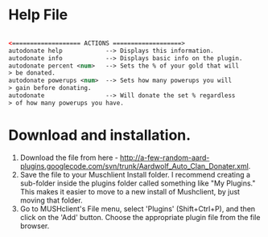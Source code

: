 # Help File #
```xml

<=================== ACTIONS ===================>
autodonate help            --> Displays this information.
autodonate info            --> Displays basic info on the plugin.
autodonate percent <num>   --> Sets the % of your gold that will
> be donated.
autodonate powerups <num>  --> Sets how many powerups you will
> gain before donating.
autodonate                 --> Will donate the set % regardless
> of how many powerups you have.
```

# Download and installation. #
  1. Download the file from here - http://a-few-random-aard-plugins.googlecode.com/svn/trunk/Aardwolf_Auto_Clan_Donater.xml.
  1. Save the file to your Muschlient Install folder.  I recommend creating a sub-folder inside the plugins folder called something like "My Plugins." This makes it easier to move to a new install of Mushclient, by just moving that folder.
  1. Go to MUSHclient's File menu, select 'Plugins' (Shift+Ctrl+P), and then click on the 'Add' button. Choose the appropriate plugin file from the file browser.